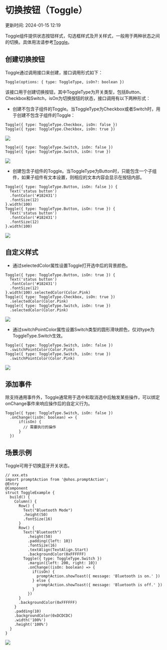 # 切换按钮（Toggle）

更新时间: 2024-01-15 12:19

Toggle组件提供状态按钮样式，勾选框样式及开关样式，一般用于两种状态之间的切换。具体用法请参考[Toggle](https://developer.harmonyos.com/cn/docs/documentation/doc-references-V3/ts-basic-components-toggle-0000001478061705-V3)。

## 创建切换按钮

Toggle通过调用接口来创建，接口调用形式如下：

```
Toggle(options: { type: ToggleType, isOn?: boolean })
```

该接口用于创建切换按钮，其中ToggleType为开关类型，包括Button、Checkbox和Switch，isOn为切换按钮的状态，接口调用有以下两种形式：

* 创建不包含子组件的Toggle。当ToggleType为Checkbox或者Switch时，用于创建不包含子组件的Toggle：

```
Toggle({ type: ToggleType.Checkbox, isOn: false })
Toggle({ type: ToggleType.Checkbox, isOn: true })
```

  ![](https://alliance-communityfile-drcn.dbankcdn.com/FileServer/getFile/cmtyPub/011/111/111/0000000000011111111.20231121183858.63359999959084338946341552977337:50001231000000:2800:E269DE4D840B020037BD611A278806471C97F7656CC06FF1214C5D1CAA004731.png?needInitFileName=true?needInitFileName=true?needInitFileName=true?needInitFileName=true)

```
Toggle({ type: ToggleType.Switch, isOn: false })
Toggle({ type: ToggleType.Switch, isOn: true })
```

  ![](https://alliance-communityfile-drcn.dbankcdn.com/FileServer/getFile/cmtyPub/011/111/111/0000000000011111111.20231121183858.69258225389488419026499656703181:50001231000000:2800:E73F64436F7EA6516A9D7EECBCE43DE3F5FC18B313B391B7197D4DD9497D4AA2.png?needInitFileName=true?needInitFileName=true?needInitFileName=true?needInitFileName=true)
* 创建包含子组件的Toggle。当ToggleType为Button时，只能包含一个子组件，如果子组件有文本设置，则相应的文本内容会显示在按钮内部。

```
Toggle({ type: ToggleType.Button, isOn: false }) {
  Text('status button')
  .fontColor('#182431')
  .fontSize(12)
}.width(100)
Toggle({ type: ToggleType.Button, isOn: true }) {
  Text('status button')
  .fontColor('#182431')
  .fontSize(12)
}.width(100)
```

  ![](https://alliance-communityfile-drcn.dbankcdn.com/FileServer/getFile/cmtyPub/011/111/111/0000000000011111111.20231121183858.88367328583453750101839410377391:50001231000000:2800:26B356CAFCBC3D87CE7A3F05096D693E435D14D5AEDF9426FE60F77EECF12955.png?needInitFileName=true?needInitFileName=true?needInitFileName=true?needInitFileName=true)

## 自定义样式

* 通过selectedColor属性设置Toggle打开选中后的背景颜色。

```
Toggle({ type: ToggleType.Button, isOn: true }) {
  Text('status button')
  .fontColor('#182431')
  .fontSize(12)
}.width(100).selectedColor(Color.Pink)
Toggle({ type: ToggleType.Checkbox, isOn: true })
  .selectedColor(Color.Pink)
Toggle({ type: ToggleType.Switch, isOn: true })
  .selectedColor(Color.Pink)
```

  ![](https://alliance-communityfile-drcn.dbankcdn.com/FileServer/getFile/cmtyPub/011/111/111/0000000000011111111.20231121183858.67975277303320854612047822255134:50001231000000:2800:A7BA0E5642706178AAF7C49DC342187ECCC44149170D30DE17C4D4134B8DBE95.png?needInitFileName=true?needInitFileName=true?needInitFileName=true?needInitFileName=true)

* 通过switchPointColor属性设置Switch类型的圆形滑块颜色，仅对type为ToggleType.Switch生效。

```
Toggle({ type: ToggleType.Switch, isOn: false })
  .switchPointColor(Color.Pink)
Toggle({ type: ToggleType.Switch, isOn: true })
  .switchPointColor(Color.Pink)
```

  ![](https://alliance-communityfile-drcn.dbankcdn.com/FileServer/getFile/cmtyPub/011/111/111/0000000000011111111.20231121183858.96429584369034224847932645394359:50001231000000:2800:489F4A053400A329AC1CAEECB9AE0677E4FF2E3F7CDBC43E897B5B94265AC219.png?needInitFileName=true?needInitFileName=true?needInitFileName=true?needInitFileName=true)

## 添加事件

除支持通用事件外，Toggle通常用于选中和取消选中后触发某些操作，可以绑定onChange事件来响应操作后的自定义行为。

```
Toggle({ type: ToggleType.Switch, isOn: false })
  .onChange((isOn: boolean) => {
      if(isOn) {
        // 需要执行的操作
      }
  })
```

## 场景示例

Toggle可用于切换蓝牙开关状态。

```
// xxx.ets
import promptAction from '@ohos.promptAction';
@Entry
@Component
struct ToggleExample {
  build() {
    Column() {
      Row() {
        Text("Bluetooth Mode")
        .height(50)
        .fontSize(16)
      }
      Row() {
        Text("Bluetooth")
          .height(50)
          .padding({left: 10})
          .fontSize(16)
          .textAlign(TextAlign.Start)
          .backgroundColor(0xFFFFFF)
        Toggle({ type: ToggleType.Switch })
          .margin({left: 200, right: 10})
          .onChange((isOn: boolean) => {
            if(isOn) {
              promptAction.showToast({ message: 'Bluetooth is on.' })
            } else {
              promptAction.showToast({ message: 'Bluetooth is off.' })
            }
          })
      }
      .backgroundColor(0xFFFFFF)
    }
    .padding(10)
    .backgroundColor(0xDCDCDC)
    .width('100%')
    .height('100%')
  }
}
```

![](https://alliance-communityfile-drcn.dbankcdn.com/FileServer/getFile/cmtyPub/011/111/111/0000000000011111111.20231121183858.24657703002271897332137543889719:50001231000000:2800:2BBA9EF7681A4DAA6451E9E6AC0BFE2158CFDDBF6BC2BD8BCEF0C984D68B0C9C.png?needInitFileName=true?needInitFileName=true?needInitFileName=true?needInitFileName=true)

